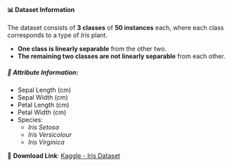 #### 📊 Dataset Information

The dataset consists of **3 classes** of **50 instances** each, where each class corresponds to a type of *Iris* plant.  
- **One class is linearly separable** from the other two.  
- **The remaining two classes are not linearly separable** from each other.

##### 🧬 Attribute Information:
- Sepal Length (cm)  
- Sepal Width (cm)  
- Petal Length (cm)  
- Petal Width (cm)  
- Species:  
  - *Iris Setosa*  
  - *Iris Versicolour*  
  - *Iris Virginica*

🔗 **Download Link**: [Kaggle - Iris Dataset](https://www.kaggle.com/uciml/iris)


